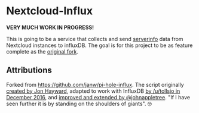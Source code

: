 # Nextcloud-Influx

**VERY MUCH WORK IN PROGRESS!**

This is going to be a service that collects and send [serverinfo](https://github.com/nextcloud/serverinfo) data from Nextcloud instances to influxDB.
The goal is for this project to be as feature complete as the [original fork](https://github.com/janw/pi-hole-influx).


## Attributions
Forked from https://github.com/janw/pi-hole-influx.
The script originally [created by Jon Hayward](https://fattylewis.com/Graphing-pi-hole-stats/), adapted to work with InfluxDB [by /u/tollsjo in December 2016](https://github.com/sco01/piholestatus), and [improved and extended by @johnappletree](https://github.com/johnappletree/piholestatus). "If I have seen further it is by standing on the shoulders of giants". 🤓
